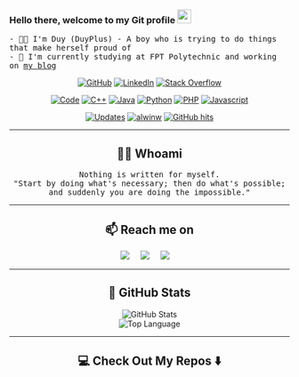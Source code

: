 ### Hello there, welcome to my Git profile <img src="https://media.giphy.com/media/hvRJCLFzcasrR4ia7z/giphy.gif" width="25px"></a>
<samp>- 👨‍💻 I'm Duy (DuyPlus) - A boy who is trying to do things that make herself proud of</samp><br/>
<samp>- 🌱 I'm currently studying at FPT Polytechnic and working on [my blog](https://www.hoangduy.my.id)</samp>

<p align="center">
    <a href="https://github.com/duyplus" target="_blank"><img alt="GitHub" src="https://img.shields.io/badge/-@duyplus-181717?style=flat-square&style=for-the-badge&logo=GitHub&logoColor=white"></a>
    <a href="https://www.linkedin.com/in/duyplusdz" target="_blank"><img alt="LinkedIn" src="https://img.shields.io/badge/-LinkedIn-0077B5?style=flat-square&style=for-the-badge&logo=Linkedin&logoColor=white"></a>
    <a href="https://stackoverflow.com/users/15069798/duyplus?tab=profile" target="_blank"><img alt="Stack Overflow" src="https://img.shields.io/badge/-Stack%20Overflow-FE7A16?style=flat-square&style=for-the-badge&logo=Stack-Overflow&logoColor=white"></a>
</p>

<p align="center">
    <a href="https://github.com/duyplus?tab=repositories" target="_blank"><img alt="Code" src="https://img.shields.io/badge/-Code-000000?style=flat-square&style=for-the-badge&logo=Plex&logoColor=white"></a>
    <a href="https://github.com/duyplus?tab=repositories&language=c%2B%2B" target="_blank"><img alt="C++" src="https://img.shields.io/badge/-C%2B%2B-00599C?style=flat-square&style=for-the-badge&logo=C%2B%2B&logoColor=white"></a>
    <a href="https://github.com/duyplus?tab=repositories&language=java" target="_blank"><img alt="Java" src="https://img.shields.io/badge/Java-orange?style=flat-square&style=for-the-badge&logo=java&logoColor=white"></a>
    <a href="https://github.com/duyplus?tab=repositories&language=python" target="_blank"><img alt="Python" src="https://img.shields.io/badge/-Python-3776AB?style=flat-square&style=for-the-badge&logo=Python&logoColor=white"></a>
    <a href="https://github.com/duyplus?tab=repositories&language=php" target="_blank"><img alt="PHP" src="https://img.shields.io/badge/-PHP-276DC3?style=flat-square&style=for-the-badge&logo=PHP&logoColor=white"></a>
    <a href="https://github.com/duyplus?tab=repositories&language=javascript" target="_blank"><img alt="Javascript" src="https://img.shields.io/badge/-Javascript-008080?style=flat-square&style=for-the-badge&logo=javascript&logoColor=white"></a>
</p>

<p align="center">
    <a href="https://github.com/duyplus?tab=followers" target="_blank"><img alt="Updates" src="https://img.shields.io/badge/--000000?style=flat-square&style=for-the-badge&logo=RSS&logoColor=white"></a>
    <a href="https://github.com/duyplus" target="_blank"><img alt="alwinw" src="https://badges.pufler.dev/visits/duyplus/duyplus?logo=GitHub&label=Visits&color=success&logoColor=white&style=flat-square&style=for-the-badge"/></a>
    <a href="https://github.com/duyplus/duyplus" target="_blank"><img alt="GitHub hits" src="https://img.shields.io/github/last-commit/duyplus/duyplus?label=Profile%20updated&style=flat-square&style=for-the-badge"></a>
</p>

<hr>
<h2 align="center"> 👨‍💻 Whoami</h2>
<p align="center">
  <samp>Nothing is written for myself.<br>"Start by doing what's necessary; then do what's possible; and suddenly you are doing the impossible."
  </samp>
</p>

<hr>

<h2 align="center">📫 Reach me on</h2>
<p align="center">
  <a href="https://www.facebook.com/duyplusx" target="_blank"><img src="https://img.shields.io/badge/facebook-%230077B5.svg?&style=for-the-badge&logo=facebook&logoColor=white" /></a>&nbsp;&nbsp;&nbsp;&nbsp;
  <a href="https://twitter.com/duyplusdz" target="_blank"><img src="https://img.shields.io/badge/twitter-%231DA1F2.svg?&style=for-the-badge&logo=twitter&logoColor=white" /></a>&nbsp;&nbsp;&nbsp;&nbsp;
  <a href="mailto:duyplusdz@gmail.com?subject=Hello%20Duy,%20From%20Github"><img src="https://img.shields.io/badge/gmail-%23D14836.svg?&style=for-the-badge&logo=gmail&logoColor=white" /></a>&nbsp;&nbsp;&nbsp;&nbsp;
</p>

<hr>

<h2 align="center">🌟 GitHub Stats</h2>
<p align="center">
    <img alt="GitHub Stats" src="https://github-readme-stats.vercel.app/api?username=duyplus&show_icons=true&count_private=true&theme=tokyonight" />
    <br>
    <img alt="Top Language" src="https://github-readme-stats.vercel.app/api/top-langs/?username=duyplus&layout=compact&count_private=true&langs_count=8&theme=tokyonight" />
</p>

<hr>
<h2  align="center">💻 Check Out My Repos ⬇️ </h2>
